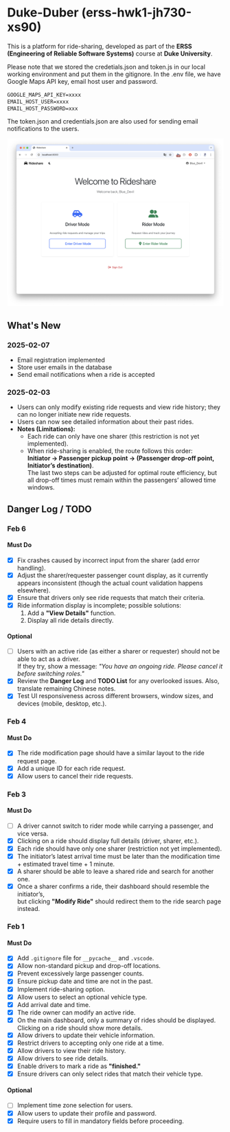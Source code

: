 # Duke-Duber (erss-hwk1-jh730-xs90)

This is a platform for ride-sharing, developed as part of the **ERSS (Engineering of Reliable Software Systems)** course at **Duke University**.

Please note that we stored the credetials.json and token.js in our local working environment and put them in the gitignore.
In the .env file, we have Google Maps API key, email host user and password.
```
GOOGLE_MAPS_API_KEY=xxxx
EMAIL_HOST_USER=xxxx
EMAIL_HOST_PASSWORD=xxx
```
The token.json and credentials.json are also used for sending email notifications to the users.


![alt text](Homepage.png)

## What's New



### 2025-02-07
- Email registration implemented
- Store user emails in the database
- Send email notifications when a ride is accepted

### 2025-02-03
- Users can only modify existing ride requests and view ride history; they can no longer initiate new ride requests.
- Users can now see detailed information about their past rides.
- **Notes (Limitations):**  
  - Each ride can only have one sharer (this restriction is not yet implemented).  
  - When ride-sharing is enabled, the route follows this order:  
    **Initiator → Passenger pickup point → (Passenger drop-off point, Initiator’s destination)**.  
    The last two steps can be adjusted for optimal route efficiency, but all drop-off times must remain within the passengers’ allowed time windows.

## Danger Log / TODO  

### **Feb 6**  

#### **Must Do**  
- [X] Fix crashes caused by incorrect input from the sharer (add error handling).  
- [X] Adjust the sharer/requester passenger count display, as it currently appears inconsistent (though the actual count validation happens elsewhere).  
- [X] Ensure that drivers only see ride requests that match their criteria.  
- [X] Ride information display is incomplete; possible solutions:  
  1. Add a **"View Details"** function.  
  2. Display all ride details directly.  

#### **Optional**  
- [ ] Users with an active ride (as either a sharer or requester) should not be able to act as a driver.  
      If they try, show a message: *"You have an ongoing ride. Please cancel it before switching roles."*  
- [X] Review the **Danger Log** and **TODO List** for any overlooked issues. Also, translate remaining Chinese notes.  
- [X] Test UI responsiveness across different browsers, window sizes, and devices (mobile, desktop, etc.).  

### **Feb 4**  

#### **Must Do**  
- [X] The ride modification page should have a similar layout to the ride request page.  
- [X] Add a unique ID for each ride request.  
- [X] Allow users to cancel their ride requests.  

### **Feb 3**  

#### **Must Do**  
- [ ] A driver cannot switch to rider mode while carrying a passenger, and vice versa.  
- [X] Clicking on a ride should display full details (driver, sharer, etc.).  
- [X] Each ride should have only one sharer (restriction not yet implemented).  
- [X] The initiator’s latest arrival time must be later than the modification time + estimated travel time + 1 minute.  
- [X] A sharer should be able to leave a shared ride and search for another one.  
- [X] Once a sharer confirms a ride, their dashboard should resemble the initiator’s,  
      but clicking **"Modify Ride"** should redirect them to the ride search page instead.  

### **Feb 1**  

#### **Must Do**  
- [X] Add `.gitignore` file for `__pycache__` and `.vscode`.  
- [X] Allow non-standard pickup and drop-off locations.  
- [X] Prevent excessively large passenger counts.  
- [X] Ensure pickup date and time are not in the past.  
- [X] Implement ride-sharing option.  
- [X] Allow users to select an optional vehicle type.  
- [X] Add arrival date and time.    
- [X] The ride owner can modify an active ride.  
- [X] On the main dashboard, only a summary of rides should be displayed. Clicking on a ride should show more details.  
- [X] Allow drivers to update their vehicle information.  
- [X] Restrict drivers to accepting only one ride at a time.  
- [X] Allow drivers to view their ride history.  
- [X] Allow drivers to see ride details.  
- [X] Enable drivers to mark a ride as **"finished."**  
- [X] Ensure drivers can only select rides that match their vehicle type.  

#### **Optional**  
- [ ] Implement time zone selection for users.  
- [X] Allow users to update their profile and password.  
- [X] Require users to fill in mandatory fields before proceeding.  